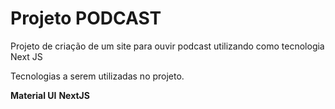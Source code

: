 # Projeto PODCAST
Projeto de criação de um site para ouvir podcast utilizando como tecnologia Next JS

Tecnologias a serem utilizadas no projeto.

**Material UI**
**NextJS**
